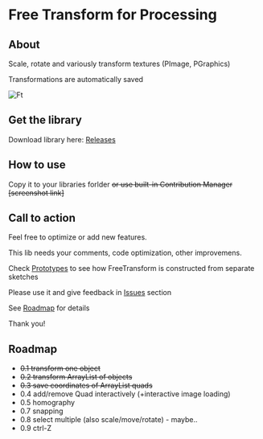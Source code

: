 # Free Transform for Processing

## About

Scale, rotate and variously transform textures (PImage, PGraphics) 

Transformations are automatically saved

![Ft](http://i.imgur.com/FxJHjKs.png)

## Get the library 

Download library here: [Releases](https://github.com/barelief/freeTransform-processing/releases)

## How to use

Copy it to your libraries forlder 
~~or use built-in Contribution Manager [screenshot link]~~

## Call to action

Feel free to optimize or add new features. 

This lib needs your comments, code optimization, other improvemens. 

Check [Prototypes](https://github.com/barelief/freeTransform-processing/tree/master/prototypes) to see how FreeTransform is constructed from separate sketches 

Please use it and give feedback in [Issues](https://github.com/barelief/freeTransform-processing/issues) section

See [Roadmap](https://github.com/barelief/freeTransform-processing/tree/master#roadmap) for details


Thank you!

## Roadmap
* ~~0.1 transform one object~~
* ~~0.2 transform ArrayList of objects~~
* ~~0.3 save coordinates of ArrayList quads~~
* 0.4 add/remove Quad interactively (+interactive image loading)
* 0.5 homography
* 0.7 snapping
* 0.8 select multiple (also scale/move/rotate) - maybe..
* 0.9 ctrl-Z
